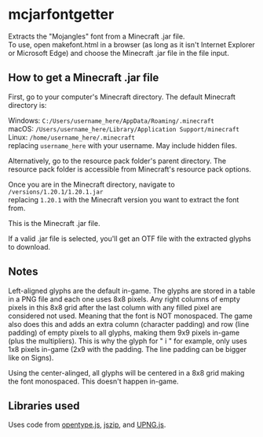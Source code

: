 # mcjarfontgetter

Extracts the "Mojangles" font from a Minecraft .jar file.  
To use, open makefont.html in a browser (as long as it isn't Internet Explorer or Microsoft Edge) and choose the Minecraft .jar file in the file input.  

## How to get a Minecraft .jar file

First, go to your computer's Minecraft directory. The default Minecraft directory is:

Windows: `C:/Users/username_here/AppData/Roaming/.minecraft`  
macOS: `/Users/username_here/Library/Application Support/minecraft`  
Linux: `/home/username_here/.minecraft`  
replacing `username_here` with your username. May include hidden files.

Alternatively, go to the resource pack folder's parent directory. The resource pack folder is accessible from Minecraft's resource pack options.

Once you are in the Minecraft directory, navigate to `/versions/1.20.1/1.20.1.jar`  
replacing `1.20.1` with the Minecraft version you want to extract the font from.

This is the Minecraft .jar file.

If a valid .jar file is selected, you'll get an OTF file with the extracted glyphs to download.

## Notes

Left-aligned glyphs are the default in-game. The glyphs are stored in a table in a PNG file and each one uses 8x8 pixels.
Any right columns of empty pixels in this 8x8 grid after the last column with any filled pixel are considered not used. Meaning that the font is NOT monospaced. The game also does this and adds an extra column (character padding) and row (line padding) of empty pixels to all glyphs, making them 9x9 pixels in-game (plus the multipliers). This is why the glyph for " i " for example, only uses 1x8 pixels in-game (2x9 with the padding. The line padding can be bigger like on Signs).

Using the center-alinged, all glyphs will be centered in a 8x8 grid making the font monospaced. This doesn't happen in-game.

## Libraries used

Uses code from [opentype.js](https://github.com/opentypejs/opentype.js), [jszip](https://github.com/Stuk/jszip), and [UPNG.js](https://github.com/photopea/UPNG.js).
